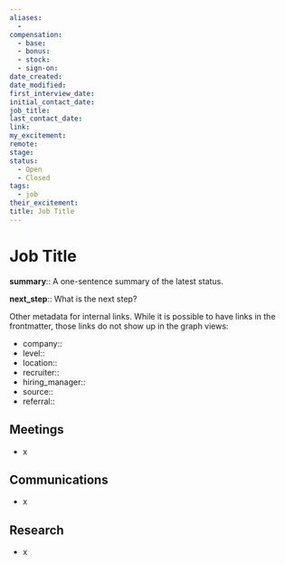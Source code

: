 ```yaml
---
aliases:
  - 
compensation:
  - base:
  - bonus:
  - stock:
  - sign-on:
date_created: 
date_modified: 
first_interview_date: 
initial_contact_date: 
job_title: 
last_contact_date: 
link: 
my_excitement: 
remote: 
stage: 
status:
  - Open
  - Closed
tags:
  - job
their_excitement: 
title: Job Title
---
```


# Job Title

**summary**:: A one-sentence summary of the latest status.

**next_step**:: What is the next step?

Other metadata for internal links. While it is possible to have links in the frontmatter, those links do not show up in the graph views:
- company::
- level::
- location::
- recruiter::
- hiring_manager::
- source::
- referral::

## Meetings

- x

## Communications

- x

## Research

- x
